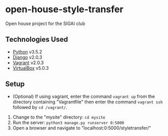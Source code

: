 # open-house-style-transfer
Open house project for the SIGAI club

## Technologies Used
* [Python](https://www.python.org/) v3.5.2
* [Django](https://www.djangoproject.com/) v2.0.3
* [Vagrant](https://www.vagrantup.com/) v2.0.3
* [VirtualBox](https://www.virtualbox.org/wiki/Downloads) v5.0.3

## Setup
* (Optional) If using vagrant, enter the command `vagrant up` from the directory containing "Vagrantfile" then enter the command `vagrant ssh` followed by `cd /vagrant/`.  


1. Change to the "mysite" directory: `cd mysite`
2. Run the server: `python3 manage.py runserver 0:5000`
3. Open a browser and navigate to "localhost:0:5000/styletransfer/"
